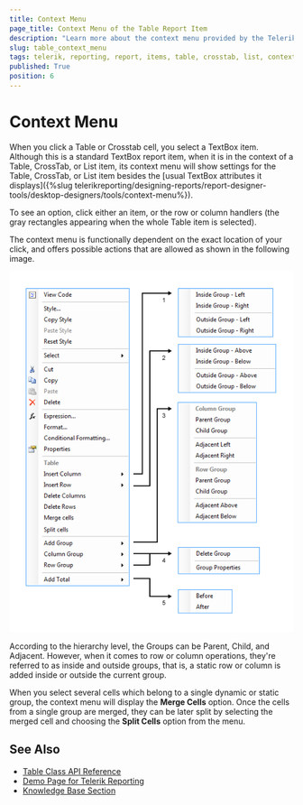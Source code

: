 ```yaml
---
title: Context Menu 
page_title: Context Menu of the Table Report Item 
description: "Learn more about the context menu provided by the Telerik Reporting Table report item and how to configure and use the feature."
slug: table_context_menu
tags: telerik, reporting, report, items, table, crosstab, list, context, menu
published: True
position: 6
---
```


# Context Menu

When you click a Table or Crosstab cell, you select a TextBox item. Although this is a standard TextBox report item, when it is in the context of a Table, CrossTab, or List item, its context menu will show settings for the Table, CrossTab, or List item besides the [usual TextBox attributes it displays]({%slug telerikreporting/designing-reports/report-designer-tools/desktop-designers/tools/context-menu%}). 

To see an option, click either an item, or the row or column handlers (the gray rectangles appearing when the whole Table item is selected). 

The context menu is functionally dependent on the exact location of your click, and offers possible actions that are allowed as shown in the following image. 

![The available actions in the Table context menu](images/CrossTabContextMenu2.png)

According to the hierarchy level, the Groups can be Parent, Child, and Adjacent. However, when it comes to row or column operations, they're referred to as inside and outside groups, that is, a static row or column is added inside or outside the current group.

When you select several cells which belong to a single dynamic or static group, the context menu will display the **Merge Cells** option. Once the cells from a single group are merged, they can be later split by selecting the merged cell and choosing the **Split Cells** option from the menu.

## See Also 

* [Table Class API Reference](/api/telerik.reporting.table)
* [Demo Page for Telerik Reporting](https://demos.telerik.com/reporting) 
* [Knowledge Base Section](/knowledge-base)
